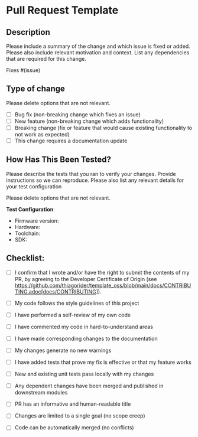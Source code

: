 # Pull Request Template

## Description

Please include a summary of the change and which issue is fixed or added. Please also include relevant motivation and context. List any dependencies that are required for this change.

Fixes #(issue)

## Type of change

Please delete options that are not relevant.

- [ ] Bug fix (non-breaking change which fixes an issue)
- [ ] New feature (non-breaking change which adds functionality)
- [ ] Breaking change (fix or feature that would cause existing functionality to not work as expected)
- [ ] This change requires a documentation update

## How Has This Been Tested?

Please describe the tests that you ran to verify your changes. Provide instructions so we can reproduce. Please also list any relevant details for your test configuration

Please delete options that are not relevant.

**Test Configuration**:
* Firmware version:
* Hardware:
* Toolchain:
* SDK:

## Checklist:

- [ ] I confirm that I wrote and/or have the right to submit the contents of my PR, by agreeing to the Developer Certificate of Origin (see https://github.com/thiagorider/template_oss/blob/main/docs/CONTRIBUTING.adoc[docs/CONTRIBUTING]).
- [ ] My code follows the style guidelines of this project
- [ ] I have performed a self-review of my own code
- [ ] I have commented my code in hard-to-understand areas
- [ ] I have made corresponding changes to the documentation
- [ ] My changes generate no new warnings
- [ ] I have added tests that prove my fix is effective or that my feature works
- [ ] New and existing unit tests pass locally with my changes
- [ ] Any dependent changes have been merged and published in downstream modules
- [ ] PR has an informative and human-readable title
- [ ] Changes are limited to a single goal (no scope creep)
- [ ] Code can be automatically merged (no conflicts)

